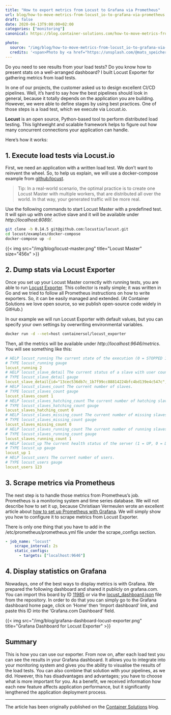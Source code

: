 ```yaml
---
title: "How to export metrics from Locust to Grafana via Prometheus"
url: blog/how-to-move-metrics-from-locust_io-to-grafana-via-prometheus
draft: false
date: 2020-04-13T9:00:00+02:00
categories: ["monitoring"]
canonical: https://blog.container-solutions.com/how-to-move-metrics-from-locust.io-to-grafana-via-prometheus

photo:
  source: "/img/blog/how-to-move-metrics-from-locust_io-to-grafana-via-prometheus.jpg"
  credits: '<span>Photo by <a href="https://unsplash.com/@mats_speicher?utm_source=unsplash&amp;utm_medium=referral&amp;utm_content=creditCopyText" title="Mats Speicher">Mats Speicher</a> on <a href="https://unsplash.com/s/photos/auto-dashboard-gauges?utm_source=unsplash&amp;utm_medium=referral&amp;utm_content=creditCopyText" title="unsplash">Unsplash</a></span>'
---
```


Do you need to see results from your load tests? Do you know how to present stats on a well-arranged dashboard? I built Locust Exporter for gathering metrics from load tests.

<!--more-->

In one of our projects, the customer asked us to design excellent CI/CD pipelines. Well, it’s hard to say how the best pipelines should look in general, because it totally depends on the application you are building. However, we were able to define stages by using best practices. One of those steps is a load test, which we execute via Locust.io.

**Locust** is an open source, Python-based tool to perform distributed load testing. This lightweight and scalable framework helps to figure out how many concurrent connections your application can handle.

Here’s how it works:

## 1. Execute load tests via Locust.io

First, we need an application with a written load test. We don’t want to reinvent the wheel. So, to help us explain, we will use a docker-compose example from [github/locust](https://github.com/locustio/locust).

> Tip: In a real-world scenario, the optimal practice is to create one Locust Master with multiple workers, that are distributed all over the world. In that way, your generated traffic will be more real.

Use the following commands to start Locust Master with a predefined test. It will spin up with one active slave and it will be available under _http://localhost:8089/_.

```sh
git clone -b 0.14.5 git@github.com:locustio/locust.git
cd locust/examples/docker-compose
docker-compose up -d
```

{{< img src="/img/blog/locust-master.png" title="Locust Master" size="456x" >}}

## 2. Dump stats via Locust Exporter

Once you set up your Locust Master correctly with running tests, you are able to run [Locust Exporter](https://github.com/ContainerSolutions/locust_exporter). This collector is really simple; it was written in Go and we tried to follow all Prometheus instructions on how to write exporters. So, it can be easily managed and extended. (At Container Solutions we love open source, so we publish open-source code widely in GitHub.)

In our example we will run Locust Exporter with default values, but you can specify your own settings by overwriting environmental variables.

```sh
docker run -d --net=host containersol/locust_exporter
```

Then, all the metrics will be available under _http://localhost:9646/metrics_. You will see something like this:

```yaml
# HELP locust_running The current state of the execution (0 = STOPPED 1 = HATCHING 2 = RUNNING,).
# TYPE locust_running gauge
locust_running 2
# HELP locust_slave_detail The current status of a slave with user count
# TYPE locust_slave_detail gauge
locust_slave_detail{id="13cec536db7c_1b7f99cc88814224bfc4bd139e4c547c",state="running"} 123
# HELP locust_slaves_count The current number of slaves.
# TYPE locust_slaves_count gauge
locust_slaves_count 1
# HELP locust_slaves_hatching_count The current number of hatching slaves.
# TYPE locust_slaves_hatching_count gauge
locust_slaves_hatching_count 0
# HELP locust_slaves_missing_count The current number of missing slaves.
# TYPE locust_slaves_missing_count gauge
locust_slaves_missing_count 0
# HELP locust_slaves_running_count The current number of running slaves.
# TYPE locust_slaves_running_count gauge
locust_slaves_running_count 1
# HELP locust_up The current health status of the server (1 = UP, 0 = DOWN).
# TYPE locust_up gauge
locust_up 1
# HELP locust_users The current number of users.
# TYPE locust_users gauge
locust_users 123
```

## 3. Scrape metrics via Prometheus

The next step is to handle those metrics from Prometheus’s job. Prometheus is a monitoring system and time series database. We will not describe how to set it up, because Christiaan Vermeulen wrote an excellent article about [how to set up Prometheus with Grafana](https://blog.container-solutions.com/how-to-monitor-your-kubernetes-cluster-with-prometheus-and-grafana). We will simply show you how to configure it to scrape metrics from Locust Exporter.

There is only one thing that you have to add in the /etc/prometheus/prometheus.yml file under the scrape_configs section.

```yaml
- job_name: "locust"
    scrape_interval: 2s
    static_configs:
      - targets: ["localhost:9646"]
```

## 4. Display statistics on Grafana

Nowadays, one of the best ways to display metrics is with Grafana. We prepared the following dashboard and shared it publicly on grafana.com. You can import this board by ID [11985](https://grafana.com/grafana/dashboards/11985) or via the [locust_dashboard.json](https://github.com/ContainerSolutions/locust_exporter/blob/master/locust_dashboard.json) file from the repository. In order to do that you can simply go to the Grafana dashboard home page, click on ‘Home’ then ‘Import dashboard’ link, and paste this ID into the ‘Grafana.com Dashboard’ field.

{{< img src="/img/blog/grafana-dashboard-locust-exporter.png" title="Grafana Dashboard for Locust Exporter" >}}

## Summary

This is how you can use our exporter. From now on, after each load test you can see the results in your Grafana dashboard. It allows you to integrate into your monitoring system and gives you the ability to visualise the results of the load tests. You can also combine that solution with your pipelines, as we did. However, this has disadvantages and advantages; you have to choose what is more important for you. As a benefit, we received information how each new feature affects application performance, but it significantly lengthened the application deployment process.

---

The article has been originally published on the [Container Solutions](https://blog.container-solutions.com/how-to-move-metrics-from-locust.io-to-grafana-via-prometheus) blog.
